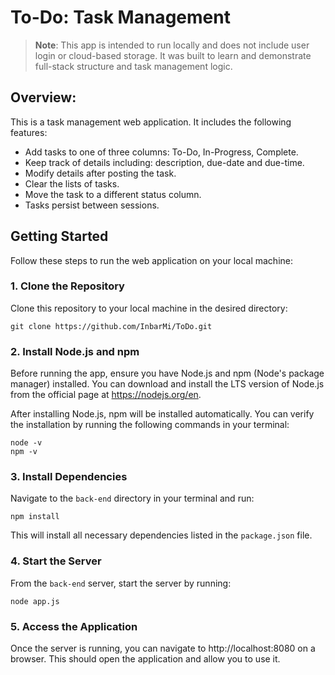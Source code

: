 # To-Do: Task Management

> **Note**: This app is intended to run locally and does not include user login or cloud-based storage. It was built to learn and demonstrate full-stack structure and task management logic.

## Overview:

This is a task management web application. It includes the following features:
- Add tasks to one of three columns: To-Do, In-Progress, Complete.
- Keep track of details including: description, due-date and due-time.
- Modify details after posting the task.
- Clear the lists of tasks.
- Move the task to a different status column.
- Tasks persist between sessions.

## Getting Started

Follow these steps to run the web application on your local machine:

### 1. Clone the Repository

Clone this repository to your local machine in the desired directory:

```
git clone https://github.com/InbarMi/ToDo.git
```

### 2. Install Node.js and npm 

Before running the app, ensure you have Node.js and npm (Node's package manager) installed.
You can download and install the LTS version of Node.js from the official page at https://nodejs.org/en.

After installing Node.js, npm will be installed automatically. You can verify the installation by running
the following commands in your terminal:

```
node -v
npm -v
```

### 3. Install Dependencies

Navigate to the `back-end` directory in your terminal and run:

```
npm install
```
This will install all necessary dependencies listed in the `package.json` file.

### 4. Start the Server

From the `back-end` server, start the server by running:

```
node app.js
```

### 5. Access the Application

Once the server is running, you can navigate to http://localhost:8080 on a browser.
This should open the application and allow you to use it.


